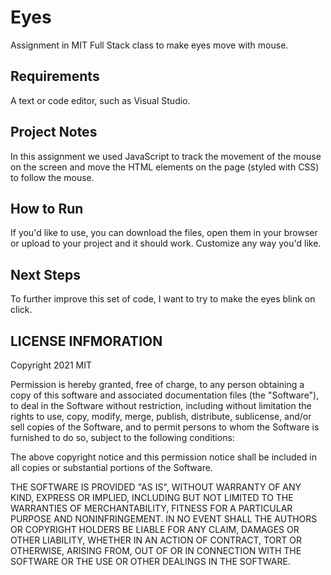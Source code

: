# Eyes
Assignment in MIT Full Stack class to make eyes move with mouse.

## Requirements
A text or code editor, such as Visual Studio.  

## Project Notes
In this assignment we used JavaScript to track the movement of the mouse on the screen and move the HTML elements on the page (styled with CSS) to follow the mouse.

## How to Run
If you'd like to use, you can download the files, open them in your browser or upload to your project and it should work. Customize any way you'd like.

## Next Steps
To further improve this set of code, I want to try to make the eyes blink on click.

## LICENSE INFMORATION
Copyright 2021 MIT

Permission is hereby granted, free of charge, to any person obtaining a copy of this software and associated documentation files (the "Software"), to deal in the Software without restriction, including without limitation the rights to use, copy, modify, merge, publish, distribute, sublicense, and/or sell copies of the Software, and to permit persons to whom the Software is furnished to do so, subject to the following conditions:

The above copyright notice and this permission notice shall be included in all copies or substantial portions of the Software.

THE SOFTWARE IS PROVIDED "AS IS", WITHOUT WARRANTY OF ANY KIND, EXPRESS OR IMPLIED, INCLUDING BUT NOT LIMITED TO THE WARRANTIES OF MERCHANTABILITY, FITNESS FOR A PARTICULAR PURPOSE AND NONINFRINGEMENT. IN NO EVENT SHALL THE AUTHORS OR COPYRIGHT HOLDERS BE LIABLE FOR ANY CLAIM, DAMAGES OR OTHER LIABILITY, WHETHER IN AN ACTION OF CONTRACT, TORT OR OTHERWISE, ARISING FROM, OUT OF OR IN CONNECTION WITH THE SOFTWARE OR THE USE OR OTHER DEALINGS IN THE SOFTWARE.
